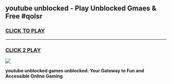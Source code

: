 
## youtube unblocked - Play Unblocked Gmaes & Free #qolsr
<h3>
<a href="https://news.freeplayer.one?title=youtube_unblocked&ref=24F">CLICK TO PLAY</a></h3>
<hr>

<h3>
<a href="https://news.freeplayer.one?title=youtube_unblocked&ref=24F">CLICK 2 PLAY</a>
  
</h3>

<a href="https://news.freeplayer.one?title=youtube_unblocked&ref=24F/"><img src="https://clearcache.store/games.png"></a>


**youtube unblocked games unblocked: Your Gateway to Fun and Accessible Online Gaming**
